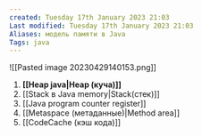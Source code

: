 ```yaml
---
created: Tuesday 17th January 2023 21:03
Last modified: Tuesday 17th January 2023 21:03
Aliases: модель памяти в Java
Tags: java
---
```


![[Pasted image 20230429140153.png]]


1. **[[Heap java|Heap (куча)]]**
2. [[Stack в Java memory|Stack(стек)]]
3. [[Java program counter register]]
4. [[Metaspace (метаданные)|Method area]]
5. [[CodeCache (кэш кода)]]



